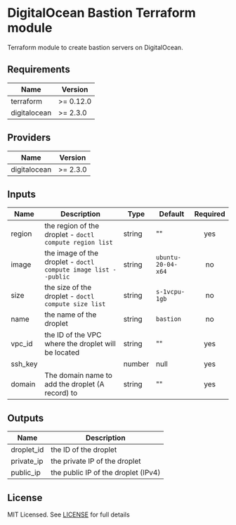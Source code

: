 # DigitalOcean Bastion Terraform module

Terraform module to create bastion servers on DigitalOcean.

## Requirements

| Name         | Version   |
| ------------ | --------- |
| terraform    | >= 0.12.0 |
| digitalocean | >= 2.3.0  |

## Providers

| Name         | Version  |
| ------------ | -------- |
| digitalocean | >= 2.3.0 |

## Inputs

| Name    | Description                                                    | Type   | Default            | Required |
| ------- | -------------------------------------------------------------- | ------ | ------------------ | :------: |
| region  | the region of the droplet - `doctl compute region list`        | string | ""                 |   yes    |
| image   | the image of the droplet - `doctl compute image list --public` | string | `ubuntu-20-04-x64` |    no    |
| size    | the size of the droplet - `doctl compute size list`            | string | `s-1vcpu-1gb`      |    no    |
| name    | the name of the droplet                                        | string | `bastion`          |    no    |
| vpc_id  | the ID of the VPC where the droplet will be located            | string | ""                 |   yes    |
| ssh_key |                                                                | number | null               |   yes    |
| domain  | The domain name to add the droplet (A record) to               | string | ""                 |   yes    |

## Outputs

| Name       | Description                         |
| ---------- | ----------------------------------- |
| droplet_id | the ID of the droplet               |
| private_ip | the private IP of the droplet       |
| public_ip  | the public IP of the droplet (IPv4) |

## License

MIT Licensed. See [LICENSE](LICENSE) for full details
